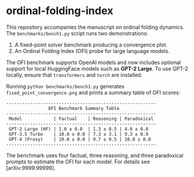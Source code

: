 # ordinal-folding-index

This repository accompanies the manuscript on ordinal folding dynamics. The
`benchmarks/bench1.py` script runs two demonstrations:

1. A fixed-point solver benchmark producing a convergence plot.
2. An Ordinal Folding Index (OFI) probe for large language models.

The OFI benchmark supports OpenAI models and now includes optional support for
local HuggingFace models such as **GPT-2 Large**. To use GPT-2 locally, ensure
that `transformers` and `torch` are installed.

Running `python benchmarks/bench1.py` generates `fixed_point_convergence.png`
and prints a summary table of OFI scores:

```
---------------------------------------------------------
                OFI Benchmark Summary Table
---------------------------------------------------------
 Model            | Factual    | Reasoning | Paradoxical 
---------------------------------------------------------
 GPT-2 Large (HF) | 1.0 ± 0.0  | 1.3 ± 0.5 | 4.0 ± 0.0   
 GPT-3.5 Turbo    | 10.0 ± 0.0 | 7.3 ± 3.1 | 9.3 ± 0.9   
 GPT-4 (Proxy)    | 10.0 ± 0.0 | 9.7 ± 0.5 | 10.0 ± 0.0  
---------------------------------------------------------
```

The benchmark uses four factual, three reasoning, and three paradoxical prompts
to estimate the OFI for each model. For details see [arXiv:9999.99999].
